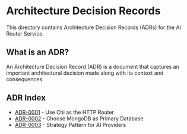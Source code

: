 # Architecture Decision Records

This directory contains Architecture Decision Records (ADRs) for the AI Router Service.

## What is an ADR?

An Architecture Decision Record (ADR) is a document that captures an important architectural decision made along with its context and consequences.

## ADR Index

- [ADR-0001](0001-use-go-chi-router.md) - Use Chi as the HTTP Router
- [ADR-0002](0002-mongodb-as-database.md) - Choose MongoDB as Primary Database
- [ADR-0003](0003-strategy-pattern-for-ai-providers.md) - Strategy Pattern for AI Providers
